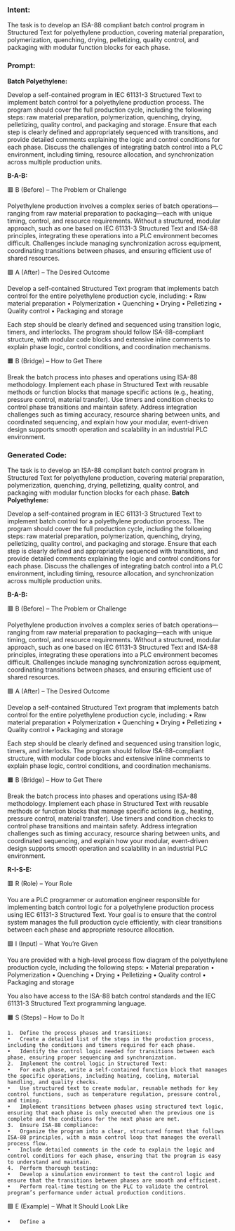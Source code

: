 ### Intent:
The task is to develop an ISA-88 compliant batch control program in Structured Text for polyethylene production, covering material preparation, polymerization, quenching, drying, pelletizing, quality control, and packaging with modular function blocks for each phase.

### Prompt:
**Batch Polyethylene:**

Develop a self-contained program in IEC 61131-3 Structured Text to implement batch control for a polyethylene production process. The program should cover the full production cycle, including the following steps: raw material preparation, polymerization, quenching, drying, pelletizing, quality control, and packaging and storage. Ensure that each step is clearly defined and appropriately sequenced with transitions, and provide detailed comments explaining the logic and control conditions for each phase. Discuss the challenges of integrating batch control into a PLC environment, including timing, resource allocation, and synchronization across multiple production units.

**B-A-B:**

🟥 B (Before) – The Problem or Challenge

Polyethylene production involves a complex series of batch operations—ranging from raw material preparation to packaging—each with unique timing, control, and resource requirements. Without a structured, modular approach, such as one based on IEC 61131-3 Structured Text and ISA-88 principles, integrating these operations into a PLC environment becomes difficult. Challenges include managing synchronization across equipment, coordinating transitions between phases, and ensuring efficient use of shared resources.

🟩 A (After) – The Desired Outcome

Develop a self-contained Structured Text program that implements batch control for the entire polyethylene production cycle, including:
	•	Raw material preparation
	•	Polymerization
	•	Quenching
	•	Drying
	•	Pelletizing
	•	Quality control
	•	Packaging and storage

Each step should be clearly defined and sequenced using transition logic, timers, and interlocks. The program should follow ISA-88-compliant structure, with modular code blocks and extensive inline comments to explain phase logic, control conditions, and coordination mechanisms.

🟧 B (Bridge) – How to Get There

Break the batch process into phases and operations using ISA-88 methodology. Implement each phase in Structured Text with reusable methods or function blocks that manage specific actions (e.g., heating, pressure control, material transfer). Use timers and condition checks to control phase transitions and maintain safety. Address integration challenges such as timing accuracy, resource sharing between units, and coordinated sequencing, and explain how your modular, event-driven design supports smooth operation and scalability in an industrial PLC environment.

### Generated Code:
The task is to develop an ISA-88 compliant batch control program in Structured Text for polyethylene production, covering material preparation, polymerization, quenching, drying, pelletizing, quality control, and packaging with modular function blocks for each phase.
**Batch Polyethylene:**

Develop a self-contained program in IEC 61131-3 Structured Text to implement batch control for a polyethylene production process. The program should cover the full production cycle, including the following steps: raw material preparation, polymerization, quenching, drying, pelletizing, quality control, and packaging and storage. Ensure that each step is clearly defined and appropriately sequenced with transitions, and provide detailed comments explaining the logic and control conditions for each phase. Discuss the challenges of integrating batch control into a PLC environment, including timing, resource allocation, and synchronization across multiple production units.

**B-A-B:**

🟥 B (Before) – The Problem or Challenge

Polyethylene production involves a complex series of batch operations—ranging from raw material preparation to packaging—each with unique timing, control, and resource requirements. Without a structured, modular approach, such as one based on IEC 61131-3 Structured Text and ISA-88 principles, integrating these operations into a PLC environment becomes difficult. Challenges include managing synchronization across equipment, coordinating transitions between phases, and ensuring efficient use of shared resources.

🟩 A (After) – The Desired Outcome

Develop a self-contained Structured Text program that implements batch control for the entire polyethylene production cycle, including:
	•	Raw material preparation
	•	Polymerization
	•	Quenching
	•	Drying
	•	Pelletizing
	•	Quality control
	•	Packaging and storage

Each step should be clearly defined and sequenced using transition logic, timers, and interlocks. The program should follow ISA-88-compliant structure, with modular code blocks and extensive inline comments to explain phase logic, control conditions, and coordination mechanisms.

🟧 B (Bridge) – How to Get There

Break the batch process into phases and operations using ISA-88 methodology. Implement each phase in Structured Text with reusable methods or function blocks that manage specific actions (e.g., heating, pressure control, material transfer). Use timers and condition checks to control phase transitions and maintain safety. Address integration challenges such as timing accuracy, resource sharing between units, and coordinated sequencing, and explain how your modular, event-driven design supports smooth operation and scalability in an industrial PLC environment.  

**R-I-S-E:**

🟥 R (Role) – Your Role

You are a PLC programmer or automation engineer responsible for implementing batch control logic for a polyethylene production process using IEC 61131-3 Structured Text. Your goal is to ensure that the control system manages the full production cycle efficiently, with clear transitions between each phase and appropriate resource allocation.

🟩 I (Input) – What You’re Given

You are provided with a high-level process flow diagram of the polyethylene production cycle, including the following steps:
	•	Material preparation
	•	Polymerization
	•	Quenching
	•	Drying
	•	Pelletizing
	•	Quality control
	•	Packaging and storage

You also have access to the ISA-88 batch control standards and the IEC 61131-3 Structured Text programming language.

🟧 S (Steps) – How to Do It

	1.	Define the process phases and transitions:
	•	Create a detailed list of the steps in the production process, including the conditions and timers required for each phase.
	•	Identify the control logic needed for transitions between each phase, ensuring proper sequencing and synchronization.
	2.	Implement the control logic in Structured Text:
	•	For each phase, write a self-contained function block that manages the specific operations, including heating, cooling, material handling, and quality checks.
	•	Use structured text to create modular, reusable methods for key control functions, such as temperature regulation, pressure control, and timing.
	•	Implement transitions between phases using structured text logic, ensuring that each phase is only executed when the previous one is complete and the conditions for the next phase are met.
	3.	Ensure ISA-88 compliance:
	•	Organize the program into a clear, structured format that follows ISA-88 principles, with a main control loop that manages the overall process flow.
	•	Include detailed comments in the code to explain the logic and control conditions for each phase, ensuring that the program is easy to understand and maintain.
	4.	Perform thorough testing:
	•	Develop a simulation environment to test the control logic and ensure that the transitions between phases are smooth and efficient.
	•	Perform real-time testing on the PLC to validate the control program’s performance under actual production conditions.

🟩 E (Example) – What It Should Look Like

	•	Define a

